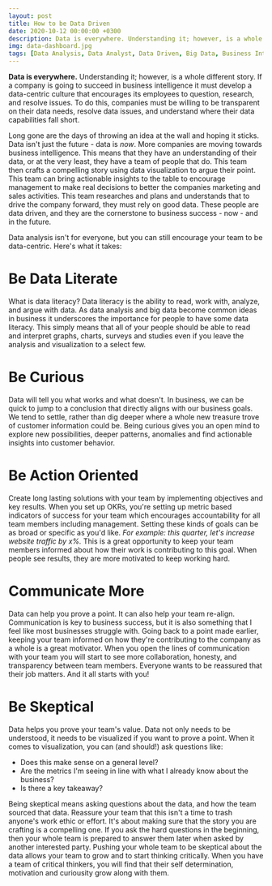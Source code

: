 ```yaml
---
layout: post
title: How to be Data Driven
date: 2020-10-12 00:00:00 +0300
description: Data is everywhere. Understanding it; however, is a whole different story. If a company is going to succeed in business intelligence it must develop a data-centric culture that encourages its employees to question, research, and resolve issues. To do this, companies must be willing to be transparent on their data needs, resolve data issues, and understand where their data capabilities fall short.
img: data-dashboard.jpg
tags: [Data Analysis, Data Analyst, Data Driven, Big Data, Business Intelligence] # add tag
---
```


**Data is everywhere.** Understanding it; however, is a whole different story. If a company is going to succeed in business intelligence it must develop a data-centric culture that encourages its employees to question, research, and resolve issues. To do this, companies must be willing to be transparent on their data needs, resolve data issues, and understand where their data capabilities fall short. 

Long gone are the days of throwing an idea at the wall and hoping it sticks. Data isn't just the future - data is *now*. More companies are moving towards business intelligence. This means that they have an understanding of their data, or at the very least, they have a team of people that do. This team then crafts a compelling story using data visualization to argue their point. This team can bring actionable insights to the table to encourage management to make real decisions to better the companies marketing and sales activities. This team researches and plans and understands that to drive the company forward, they must rely on good data. These people are data driven, and they are the cornerstone to business success - now - and in the future.

Data analysis isn't for everyone, but you can still encourage your team to be data-centric. Here's what it takes:

# Be Data Literate
What is data literacy? Data literacy is the ability to read, work with, analyze, and argue with data. As data analysis and big data become common ideas in business it underscores the importance for people to have some data literacy. This simply means that all of your people should be able to read and interpret graphs, charts, surveys and studies even if you leave the analysis and visualization to a select few.

# Be Curious
Data will tell you what works and what doesn't. In business, we can be quick to jump to a conclusion that directly aligns with our business goals. We tend to settle, rather than dig deeper where a whole new treasure trove of customer information could be. Being curious gives you an open mind to explore new possibilities, deeper patterns, anomalies and find actionable insights into customer behavior.

# Be Action Oriented
Create long lasting solutions with your team by implementing objectives and key results. When you set up OKRs, you're setting up metric based indicators of success for your team which encourages accountability for all team members including management. Setting these kinds of goals can be as broad or specific as you'd like. *For example: this quarter, let's increase website traffic by x%.* This is a great opportunity to keep your team members informed about how their work is contributing to this goal. When people see results, they are more motivated to keep working hard.

# Communicate More
Data can help you prove a point. It can also help your team re-align. Communication is key to business success, but it is also something that I feel like most businesses struggle with. Going back to a point made earlier, keeping your team informed on how they're contributing to the company as a whole is a great motivator. When you open the lines of communication with your team you will start to see more collaboration, honesty, and transparency between team members. Everyone wants to be reassured that their job matters. And it all starts with you!

# Be Skeptical
Data helps you prove your team's value. Data not only needs to be understood, it needs to be visualized if you want to prove a point. When it comes to visualization, you can (and should!) ask questions like:

* Does this make sense on a general level?
* Are the metrics I'm seeing in line with what I already know about the business?
* Is there a key takeaway?

Being skeptical means asking questions about the data, and how the team sourced that data. Reassure your team that this isn't a time to trash anyone's work ethic or effort. It's about making sure that the story you are crafting is a compelling one. If you ask the hard questions in the beginning, then your whole team is prepared to answer them later when asked by another interested party. Pushing your whole team to be skeptical about the data allows your team to grow and to start thinking critically. When you have a team of critical thinkers, you will find that their self determination, motivation and curiousity grow along with them.
